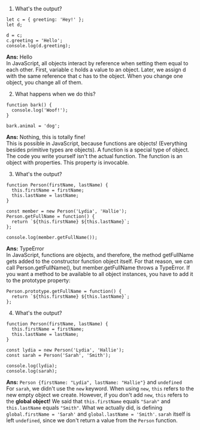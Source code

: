 1. What's the output?
```
let c = { greeting: 'Hey!' };
let d;

d = c;
c.greeting = 'Hello';
console.log(d.greeting);
```
**Ans:** Hello \
In JavaScript, all objects interact by reference when setting them equal to each other. First, variable c holds a value to an object. Later, we assign d with the same reference that c has to the object. When you change one object, you change all of them.

2. What happens when we do this?
```
function bark() {
  console.log('Woof!');
}

bark.animal = 'dog';
```
**Ans:** Nothing, this is totally fine!\
This is possible in JavaScript, because functions are objects! (Everything besides primitive types are objects). A function is a special type of object. The code you write yourself isn't the actual function. The function is an object with properties. This property is invocable.

3. What's the output?
```
function Person(firstName, lastName) {
  this.firstName = firstName;
  this.lastName = lastName;
}

const member = new Person('Lydia', 'Hallie');
Person.getFullName = function() {
  return `${this.firstName} ${this.lastName}`;
};

console.log(member.getFullName());
```
**Ans:** TypeError\
In JavaScript, functions are objects, and therefore, the method getFullName gets added to the constructor function object itself. For that reason, we can call Person.getFullName(), but member.getFullName throws a TypeError.
If you want a method to be available to all object instances, you have to add it to the prototype property:
```
Person.prototype.getFullName = function() {
  return `${this.firstName} ${this.lastName}`;
};
```

4. What's the output?
```
function Person(firstName, lastName) {
  this.firstName = firstName;
  this.lastName = lastName;
}

const lydia = new Person('Lydia', 'Hallie');
const sarah = Person('Sarah', 'Smith');

console.log(lydia);
console.log(sarah);
```
**Ans:** `Person {firstName: "Lydia", lastName: "Hallie"}` and `undefined`\
For `sarah`, we didn't use the `new` keyword. When using `new`, `this` refers to the new empty object we create. However, if you don't add `new`, `this` refers to the **global object!**
We said that `this.firstName` equals `"Sarah"` and `this.lastName` equals `"Smith"`. What we actually did, is defining `global.firstName = 'Sarah'` and `global.lastName = 'Smith'`. `sarah` itself is left `undefined`, since we don't return a value from the `Person` function.
